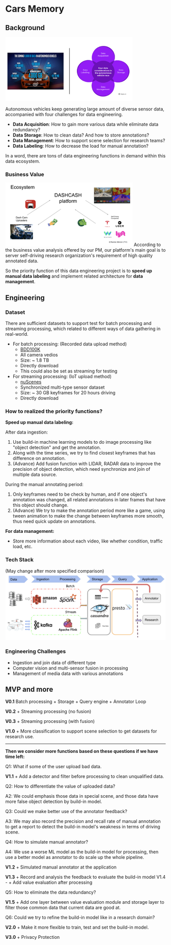 # Cars Memory

## Background

<img src="./images/chances.png" height="200" width="400" />

Autonomous vehicles keep generating large amount of diverse sensor data, accompanied with four challenges for data engineering.

* **Data Acquisition**: How to gain more various data while eliminate data redundancy?
* **Data Storage**: How to clean data? And how to store annotations?
* **Data Management**: How to support scene selection for research teams?
* **Data Labeling**: How to decrease the load for manual annotation?

In a word, there are tons of data engineering functions in demand within this data ecosystem.


### Business Value
<img src="./images/business.png" height="200" width="400" />
According to the business value analysis offered by our PM, our platform's main goal is to server self-driving research organization's requirement of high quality annotated data.

So the priority function of this data engineering project is to **speed up manual data labeling** and implement related architecture for **data management**.

## Engineering

### Dataset

There are sufficient datasets to support test for batch processing and streaming processing, which related to different ways of data gathering in real-world.

* For batch processing: (Recorded data upload method)
  * [BDD100K](https://bdd-data.berkeley.edu/)
  * All camera vedios
  * Size: ~ 1.8 TB
  * Directly download
  * This could also be set as streaming for testing
* For streaming processing: (IoT upload method)
  * [nuScenes](https://www.nuscenes.org/download)
  * Synchronized multi-type sensor dataset
  * Size: ~ 30 GB keyframes for 20 hours driving
  * Directly download

### How to realized the priority functions?

**Speed up manual data labeling:**

After data ingestion:
1. Use build-in machine learning models to do image processing like "object detection" and get the annotation.
2. Along with the time series, we try to find closest keyframes that has difference on annotation.
3. (Advance) Add fusion function with LIDAR, RADAR data to improve the precision of object detection, which need synchronize and join of multiple data source.

During the manual annotating period:
1. Only keyframes need to be check by human, and if one object's annotation was changed, all related annotations in later frames that have this object should change.
2. (Advance) We try to make the annotation period more like a game, using tween animation to make the change between keyframes more smooth, thus need quick update on annotations.

**For data management:**

* Store more information about each video, like whether condition, traffic load, etc.

### Tech Stack

(May change after more specified comparison)
![Techstack](./images/techstack.png)

### Engineering Challenges

* Ingestion and join data of different type
* Computer vision and multi-sensor fusion in processing
* Management of media data with various annotations

## MVP and more

**V0.1** Batch processing + Storage + Query engine + Annotator Loop

**V0.2** + Streaming processing (no fusion)

**V0.3** + Streaming processing (with fusion)

**V1.0** + More classification to support scene selection to get datasets for research use.


---

**Then we consider more functions based on these questions if we have time left:**

Q1: What if some of the user upload bad data.

**V1.1** + Add a detector and filter before processing to clean unqualified data.

Q2: How to differentiate the value of uploaded data?

A2: We could emphasis those data in special scene, and those data have more false object detection by build-in model.

Q3: Could we make better use of the annotator feedback?

A3: We may also record the precision and recall rate of manual annotation to get a report to detect the build-in model's weakness in terms of driving scene.

Q4: How to simulate manual annotator?

A4: We use a worse ML model as the build-in model for processing, then use a better model as annotator to do scale up the whole pipeline.

**V1.2** + Simulated manual annotator at the application

**V1.3** + Record and analysis the feedback to evaluate the build-in model
V1.4 - + Add value evaluation after processing

Q5: How to eliminate the data redundancy?

**V1.5** + Add one layer between value evaluation module and storage layer to filter those common data that current data are good at.

Q6: Could we try to refine the build-in model like in a research domain?

**V2.0** + Make it more flexible to train, test and set the build-in model.

**V3.0** + Privacy Protection

